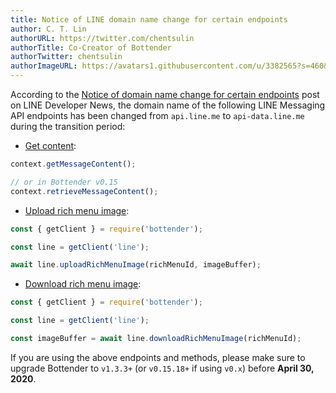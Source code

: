 ```yaml
---
title: Notice of LINE domain name change for certain endpoints
author: C. T. Lin
authorURL: https://twitter.com/chentsulin
authorTitle: Co-Creator of Bottender
authorTwitter: chentsulin
authorImageURL: https://avatars1.githubusercontent.com/u/3382565?s=460&v=4
---
```


According to the [Notice of domain name change for certain endpoints](https://developers.line.biz/en/news/2019/11/08/domain-name-change/) post on LINE Developer News, the domain name of the following LINE Messaging API endpoints has been changed from `api.line.me` to `api-data.line.me` during the transition period:

- [Get content](https://developers.line.biz/en/reference/messaging-api/#get-content):

```js
context.getMessageContent();

// or in Bottender v0.15
context.retrieveMessageContent();
```

- [Upload rich menu image](https://developers.line.biz/en/reference/messaging-api/#upload-rich-menu-image):

```js
const { getClient } = require('bottender');

const line = getClient('line');

await line.uploadRichMenuImage(richMenuId, imageBuffer);
```

- [Download rich menu image](https://developers.line.biz/en/reference/messaging-api/#download-rich-menu-image):

```js
const { getClient } = require('bottender');

const line = getClient('line');

const imageBuffer = await line.downloadRichMenuImage(richMenuId);
```

If you are using the above endpoints and methods, please make sure to upgrade Bottender to `v1.3.3+` (or `v0.15.18+` if using `v0.x`) before **April 30, 2020**.
